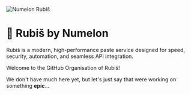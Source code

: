 ![Numelon Rubiš](https://wcdn.rubis.app/SocialCards/main.jpg)

# 📜 Rubiš by Numelon
Rubiš is a modern, high-performance paste service designed for speed, security, automation, and seamless API integration.

Welcome to the GitHub Organisation of Rubiš!

We don't have much here yet, but let's just say that were working on something **epic**...
